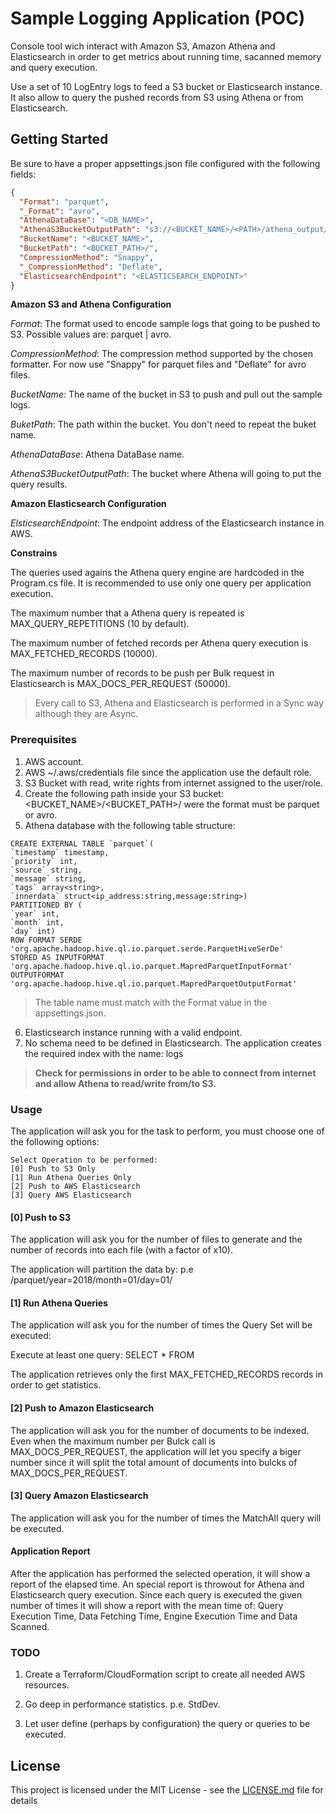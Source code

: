 # Sample Logging Application (POC)

Console tool wich interact with Amazon S3, Amazon Athena and Elasticsearch in order to get metrics about running time, sacanned memory and query execution.

Use a set of 10 LogEntry logs to feed a S3 bucket or Elasticsearch instance. It also allow to query the pushed records from S3 using Athena or from Elasticsearch.

## Getting Started

Be sure to have a proper appsettings.json file configured with the following fields:

```json
{
  "Format": "parquet",
  "_Format": "avro",
  "AthenaDataBase": "<DB_NAME>",
  "AthenaS3BucketOutputPath": "s3://<BUCKET_NAME>/<PATH>/athena_output/",
  "BucketName": "<BUCKET_NAME>",
  "BucketPath": "<BUCKET_PATH>/",
  "CompressionMethod": "Snappy",
  "_CompressionMethod": "Deflate",
  "ElasticsearchEndpoint": "<ELASTICSEARCH_ENDPOINT>"
}
```
**Amazon S3 and Athena Configuration**

  *Format*: The format used to encode sample logs that going to be pushed to S3. Possible values are: parquet | avro.
  
  *CompressionMethod*: The compression method supported by the chosen formatter. For now use "Snappy" for parquet files and "Deflate" for avro files.
  
  *BucketName*: The name of the bucket in S3 to push and pull out the sample logs.
  
  *BuketPath*: The path within the bucket. You don't need to repeat the buket name.
  
  *AthenaDataBase*: Athena DataBase name.
  
  *AthenaS3BucketOutputPath*: The bucket where Athena will going to put the query results.
  
**Amazon Elasticsearch Configuration**

  *ElsticsearchEndpoint*: The endpoint address of the Elasticsearch instance in AWS.
  
**Constrains**

  The queries used agains the Athena query engine are hardcoded in the Program.cs file. It is recommended to use only one query per application execution.
  
  The maximum number that a Athena query is repeated is MAX_QUERY_REPETITIONS (10 by default).
  
  The maximum number of fetched records per Athena query execution is MAX_FETCHED_RECORDS (10000).
  
  The maximum number of records to be push per Bulk request in Elasticsearch is MAX_DOCS_PER_REQUEST (50000).
  
  > Every call to S3, Athena and Elasticsearch is performed in a Sync way although they are Async.
  
### Prerequisites

1. AWS account.
2. AWS ~/.aws/credentials file since the application use the default role.
3. S3 Bucket with read, write rights from internet assigned to the user/role.
4. Create the following path inside your S3 bucket: <BUCKET_NAME>/<BUCKET_PATH>/<FORMAT> were the format must be parquet or avro.
5. Athena database with the following table structure:

  ```
  CREATE EXTERNAL TABLE `parquet`(
  `timestamp` timestamp, 
  `priority` int, 
  `source` string, 
  `message` string, 
  `tags` array<string>, 
  `innerdata` struct<ip_address:string,message:string>)
PARTITIONED BY ( 
  `year` int, 
  `month` int, 
  `day` int)
ROW FORMAT SERDE 
  'org.apache.hadoop.hive.ql.io.parquet.serde.ParquetHiveSerDe' 
STORED AS INPUTFORMAT 
  'org.apache.hadoop.hive.ql.io.parquet.MapredParquetInputFormat' 
OUTPUTFORMAT 
  'org.apache.hadoop.hive.ql.io.parquet.MapredParquetOutputFormat'
  ```
  > The table name must match with the Format value in the appsettings.json.
   
6. Elasticsearch instance running with a valid endpoint.
7. No schema need to be defined in Elasticsearch. The application creates the required index with the name: logs

> **Check for permissions in order to be able to connect from internet and allow Athena to read/write from/to S3.**

### Usage 

The application will ask you for the task to perform, you must choose one of the following options:

```
Select Operation to be performed:
[0] Push to S3 Only
[1] Run Athena Queries Only
[2] Push to AWS Elasticsearch
[3] Query AWS Elasticsearch
```

#### \[0] Push to S3

The application will ask you for the number of files to generate and the number of records into each file (with a factor of x10).

The application will partition the data by: p.e /parquet/year=2018/month=01/day=01/

#### \[1] Run Athena Queries

The application will ask you for the number of times the Query Set will be executed:

Execute at least one query: SELECT * FROM <FORMAT> 

The application retrieves only the first MAX_FETCHED_RECORDS records in order to get statistics.

#### \[2] Push to Amazon Elasticsearch

The application will ask you for the number of documents to be indexed. Even when the maximum number per Bulck call is MAX_DOCS_PER_REQUEST, the application will let you specify a biger number since it will split the total amount of documents into bulcks of MAX_DOCS_PER_REQUEST.

#### \[3] Query Amazon Elasticsearch

The application will ask you for the number of times the MatchAll query will be executed.

#### Application Report

After the application has performed the selected operation, it will show a report of the elapsed time. An special report is throwout for Athena and Elasticsearch query execution. Since each query is executed the given number of times it will show a report with the mean time of: Query Execution Time, Data Fetching Time, Engine Execution Time and Data Scanned.

### TODO

1. Create a Terraform/CloudFormation script to create all needed AWS resources.

2. Go deep in performance statistics. p.e. StdDev.

3. Let user define (perhaps by configuration) the query or queries to be executed.

## License

This project is licensed under the MIT License - see the [LICENSE.md](LICENSE.md) file for details
